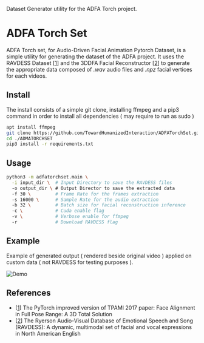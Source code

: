 Dataset Generator utility for the ADFA Torch project.

# ADFA Torch Set

ADFA Torch set, for Audio-Driven Facial Animation Pytorch Dataset, is a simple utility for generating the dataset of the ADFA project.
It uses the RAVDESS Dataset [[1]] and the 3DDFA Facial Reconstructor [[2]] to generate the appropriate data composed of *.wav* audio files and *.npz* facial vertices for each videos.

## Install

The install consists of a simple git clone, installing ffmpeg and a pip3 command in order to install all dependencies ( may require to run as sudo )

```bash
apt install ffmpeg
git clone https://github.com/TowardHumanizedInteraction/ADFATorchSet.git
cd ./ADMATORCHSET
pip3 install -r requirements.txt
```

## Usage

```bash
python3 -m adfatorchset.main \
  -i input_dir \  # Input Directory to save the RAVDESS files
  -o output_dir \ # Output Director to save the extracted data
  -f 30 \         # Frame Rate for the frames extraction
  -s 16000 \      # Sample Rate for the audio extraction
  -b 32 \         # Batch size for facial reconstruction inference
  -c \            # Cuda enable flag
  -v \            # Verbose enable for ffmpeg
  -r              # Download RAVDESS flag
```

## Example

Example of generated output ( rendered beside original video ) applied on custom data ( not RAVDESS for testing purposes ).

![ Demo ]( ./demo.gif )

## References

* [[1]] The PyTorch improved version of TPAMI 2017 paper: Face Alignment in Full Pose Range: A 3D Total Solution
* [[2]] The Ryerson Audio-Visual Database of Emotional Speech and Song (RAVDESS): A dynamic, multimodal set of facial and vocal expressions in North American English

[1]: https://github.com/cleardusk/3DDFA
[2]: https://doi.org/10.5281/zenodo.1188976

